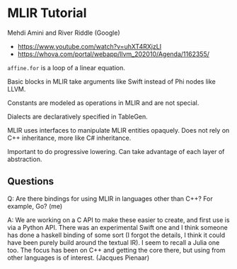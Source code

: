 # MLIR Tutorial

Mehdi Amini and River Riddle (Google)

- https://www.youtube.com/watch?v=uhXT4RXjzLI
- https://whova.com/portal/webapp/llvm_202010/Agenda/1162355/

`affine.for` is a loop of a linear equation.

Basic blocks in MLIR take arguments like Swift instead of Phi nodes like
LLVM.

Constants are modeled as operations in MLIR and are not special.

Dialects are declaratively specified in TableGen.

MLIR uses interfaces to manipulate MLIR entities opaquely.
Does not rely on C++ inheritance, more like C# inheritance.

Important to do progressive lowering. Can take advantage of each layer
of abstraction.

## Questions

Q: Are there bindings for using MLIR in languages other than C++? For
example, Go? (me)

A: We are working on a C API to make these easier to create, and first
use is via a Python API. There was an experimental Swift one and I think
someone has done a haskell binding of some sort (I forgot the details, I
think it could have been purely build around the textual IR). I seem to
recall a Julia one too. The focus has been on C++ and getting the core
there, but using from other languages is of interest. (Jacques Pienaar)

